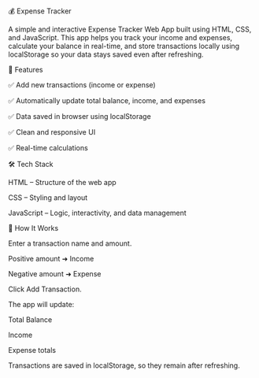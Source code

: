 💰 Expense Tracker

A simple and interactive Expense Tracker Web App built using HTML, CSS, and JavaScript.
This app helps you track your income and expenses, calculate your balance in real-time, and store transactions locally using localStorage so your data stays saved even after refreshing.

🚀 Features

✅ Add new transactions (income or expense)

✅ Automatically update total balance, income, and expenses

✅ Data saved in browser using localStorage

✅ Clean and responsive UI

✅ Real-time calculations

🛠️ Tech Stack

HTML – Structure of the web app

CSS – Styling and layout

JavaScript – Logic, interactivity, and data management

🧠 How It Works

Enter a transaction name and amount.

Positive amount ➜ Income

Negative amount ➜ Expense

Click Add Transaction.

The app will update:

Total Balance

Income

Expense totals

Transactions are saved in localStorage, so they remain after refreshing.

